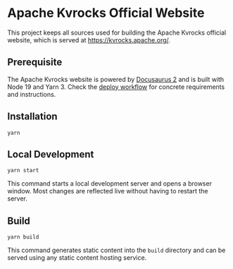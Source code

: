 # Apache Kvrocks Official Website

This project keeps all sources used for building the Apache Kvrocks official website, which is served at https://kvrocks.apache.org/.

## Prerequisite

The Apache Kvrocks website is powered by [Docusaurus 2](https://docusaurus.io/) and is built with Node 19 and Yarn 3. Check the [deploy workflow](.github/workflows/deploy.yml) for concrete requirements and instructions.

## Installation

```shell
yarn
```

## Local Development

```shell
yarn start
```

This command starts a local development server and opens a browser window. Most changes are reflected live without having to restart the server.

## Build

```shell
yarn build
```

This command generates static content into the `build` directory and can be served using any static content hosting service.
